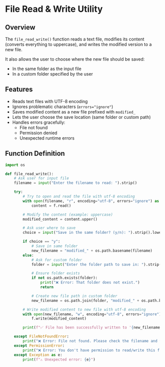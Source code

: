 # File Read & Write Utility

## Overview
The `file_read_write()` function reads a text file, modifies its content (converts everything to uppercase), and writes the modified version to a new file.

It also allows the user to choose where the new file should be saved:
- In the same folder as the input file  
- In a custom folder specified by the user  

## Features
- Reads text files with UTF-8 encoding  
- Ignores problematic characters (`errors="ignore"`)  
- Saves modified content as a new file prefixed with `modified_`  
- Lets the user choose the save location (same folder or custom path)  
- Handles errors gracefully:
  - File not found  
  - Permission denied  
  - Unexpected runtime errors  

## Function Definition
```python
import os

def file_read_write():
    # Ask user for input file
    filename = input("Enter the filename to read: ").strip()

    try:
        # Try to open and read the file with utf-8 encoding
        with open(filename, "r", encoding="utf-8", errors="ignore") as f:
            content = f.read()

        # Modify the content (example: uppercase)
        modified_content = content.upper()

        # Ask user where to save
        choice = input("Save in the same folder? (y/n): ").strip().lower()

        if choice == "y":
            # Save in same folder
            new_filename = "modified_" + os.path.basename(filename)
        else:
            # Ask for custom folder
            folder = input("Enter the folder path to save in: ").strip()

            # Ensure folder exists
            if not os.path.exists(folder):
                print("❌ Error: That folder does not exist.")
                return

            # Create new file path in custom folder
            new_filename = os.path.join(folder, "modified_" + os.path.basename(filename))

        # Write modified content to new file with utf-8 encoding
        with open(new_filename, "w", encoding="utf-8", errors="ignore") as f:
            f.write(modified_content)

        print(f"✅ File has been successfully written to '{new_filename}'")

    except FileNotFoundError:
        print("❌ Error: File not found. Please check the filename and try again.")
    except PermissionError:
        print("❌ Error: You don't have permission to read/write this file.")
    except Exception as e:
        print(f"⚠️ Unexpected error: {e}")
